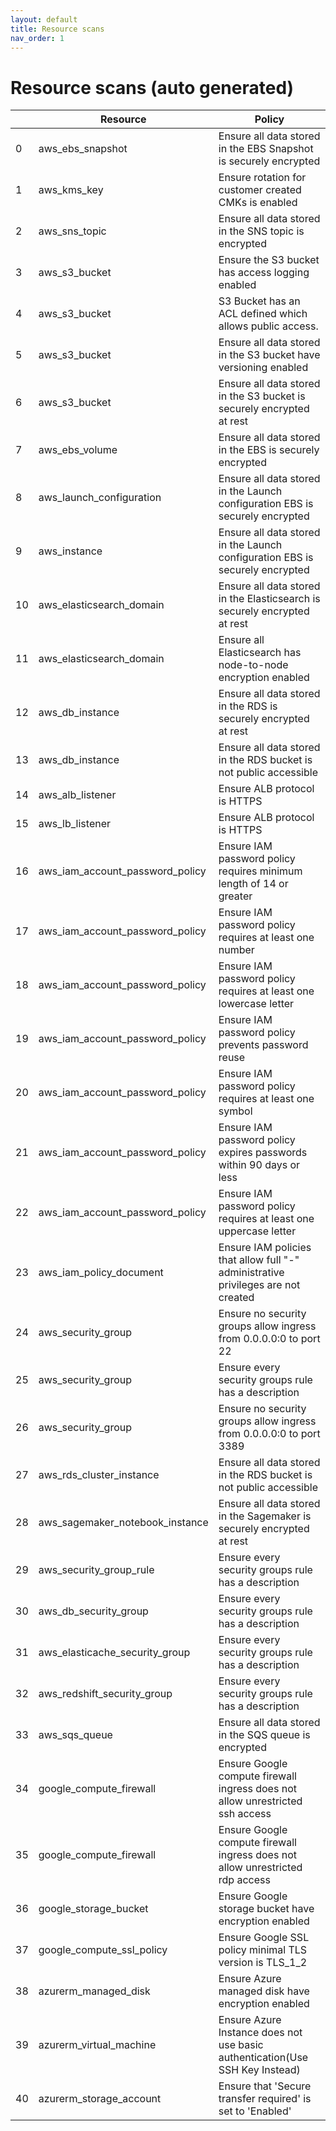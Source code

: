 ```yaml
---
layout: default
title: Resource scans
nav_order: 1
---
```


# Resource scans (auto generated)

|    | Resource                        | Policy                                                                              |
|----|---------------------------------|-------------------------------------------------------------------------------------|
|  0 | aws_ebs_snapshot                | Ensure all data stored in the EBS Snapshot is securely encrypted                    |
|  1 | aws_kms_key                     | Ensure rotation for customer created CMKs is enabled                                |
|  2 | aws_sns_topic                   | Ensure all data stored in the SNS topic is encrypted                                |
|  3 | aws_s3_bucket                   | Ensure the S3 bucket has access logging enabled                                     |
|  4 | aws_s3_bucket                   | S3 Bucket has an ACL defined which allows public access.                            |
|  5 | aws_s3_bucket                   | Ensure all data stored in the S3 bucket have versioning enabled                     |
|  6 | aws_s3_bucket                   | Ensure all data stored in the S3 bucket is securely encrypted at rest               |
|  7 | aws_ebs_volume                  | Ensure all data stored in the EBS is securely encrypted                             |
|  8 | aws_launch_configuration        | Ensure all data stored in the Launch configuration EBS is securely encrypted        |
|  9 | aws_instance                    | Ensure all data stored in the Launch configuration EBS is securely encrypted        |
| 10 | aws_elasticsearch_domain        | Ensure all data stored in the Elasticsearch is securely encrypted at rest           |
| 11 | aws_elasticsearch_domain        | Ensure all Elasticsearch has node-to-node encryption enabled                        |
| 12 | aws_db_instance                 | Ensure all data stored in the RDS is securely encrypted at rest                     |
| 13 | aws_db_instance                 | Ensure all data stored in the RDS bucket is not public accessible                   |
| 14 | aws_alb_listener                | Ensure ALB protocol is HTTPS                                                        |
| 15 | aws_lb_listener                 | Ensure ALB protocol is HTTPS                                                        |
| 16 | aws_iam_account_password_policy | Ensure IAM password policy requires minimum length of 14 or greater                 |
| 17 | aws_iam_account_password_policy | Ensure IAM password policy requires at least one number                             |
| 18 | aws_iam_account_password_policy | Ensure IAM password policy requires at least one lowercase letter                   |
| 19 | aws_iam_account_password_policy | Ensure IAM password policy prevents password reuse                                  |
| 20 | aws_iam_account_password_policy | Ensure IAM password policy requires at least one symbol                             |
| 21 | aws_iam_account_password_policy | Ensure IAM password policy expires passwords within 90 days or less                 |
| 22 | aws_iam_account_password_policy | Ensure IAM password policy requires at least one uppercase letter                   |
| 23 | aws_iam_policy_document         | Ensure IAM policies that allow full "*-*" administrative privileges are not created |
| 24 | aws_security_group              | Ensure no security groups allow ingress from 0.0.0.0:0 to port 22                   |
| 25 | aws_security_group              | Ensure every security groups rule has a description                                 |
| 26 | aws_security_group              | Ensure no security groups allow ingress from 0.0.0.0:0 to port 3389                 |
| 27 | aws_rds_cluster_instance        | Ensure all data stored in the RDS bucket is not public accessible                   |
| 28 | aws_sagemaker_notebook_instance | Ensure all data stored in the Sagemaker is securely encrypted at rest               |
| 29 | aws_security_group_rule         | Ensure every security groups rule has a description                                 |
| 30 | aws_db_security_group           | Ensure every security groups rule has a description                                 |
| 31 | aws_elasticache_security_group  | Ensure every security groups rule has a description                                 |
| 32 | aws_redshift_security_group     | Ensure every security groups rule has a description                                 |
| 33 | aws_sqs_queue                   | Ensure all data stored in the SQS queue  is encrypted                               |
| 34 | google_compute_firewall         | Ensure Google compute firewall ingress does not allow unrestricted ssh access       |
| 35 | google_compute_firewall         | Ensure Google compute firewall ingress does not allow unrestricted rdp access       |
| 36 | google_storage_bucket           | Ensure Google storage bucket have encryption enabled                                |
| 37 | google_compute_ssl_policy       | Ensure Google SSL policy minimal TLS version is TLS_1_2                             |
| 38 | azurerm_managed_disk            | Ensure Azure managed disk have encryption enabled                                   |
| 39 | azurerm_virtual_machine         | Ensure Azure Instance does not use basic authentication(Use SSH Key Instead)        |
| 40 | azurerm_storage_account         | Ensure that 'Secure transfer required' is set to 'Enabled'                          |
